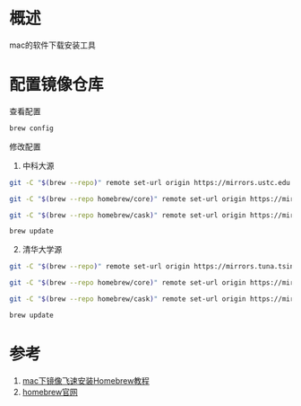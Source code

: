 # 概述

mac的软件下载安装工具



# 配置镜像仓库

查看配置

```bash
brew config
```



修改配置

1. 中科大源

```bash
git -C "$(brew --repo)" remote set-url origin https://mirrors.ustc.edu.cn/brew.git

git -C "$(brew --repo homebrew/core)" remote set-url origin https://mirrors.ustc.edu.cn/homebrew-core.git

git -C "$(brew --repo homebrew/cask)" remote set-url origin https://mirrors.ustc.edu.cn/homebrew-cask.git

brew update
```



2. 清华大学源

```bash
git -C "$(brew --repo)" remote set-url origin https://mirrors.tuna.tsinghua.edu.cn/git/homebrew/brew.git

git -C "$(brew --repo homebrew/core)" remote set-url origin https://mirrors.tuna.tsinghua.edu.cn/git/homebrew/homebrew-core.git

git -C "$(brew --repo homebrew/cask)" remote set-url origin https://mirrors.tuna.tsinghua.edu.cn/git/homebrew/homebrew-cask.git

brew update
```



# 参考

1.  [mac下镜像飞速安装Homebrew教程](https://zhuanlan.zhihu.com/p/90508170) 
2.  [homebrew官网](https://brew.sh/index_zh-cn) 